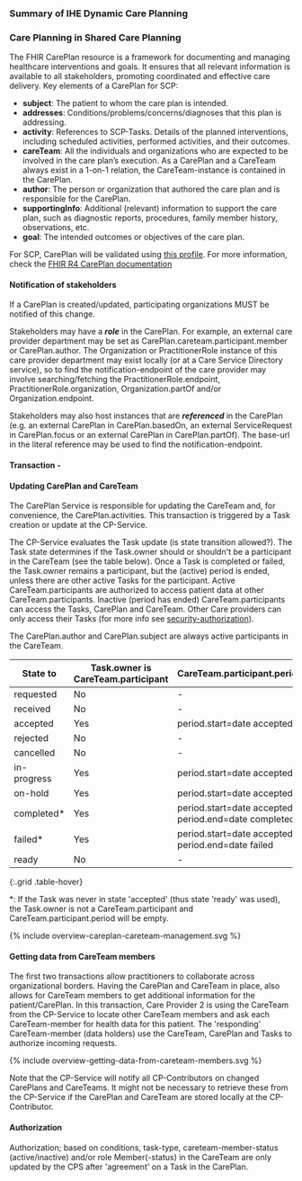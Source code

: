 ### Summary of IHE Dynamic Care Planning


### Care Planning in Shared Care Planning


The FHIR CarePlan resource is a framework for documenting and managing healthcare interventions and goals. It ensures that all relevant information is available to all stakeholders, promoting coordinated and effective care delivery. Key elements of a CarePlan for SCP:
- **subject**: The patient to whom the care plan is intended.
- **addresses**: Conditions/problems/concerns/diagnoses that this plan is addressing.
- **activity**: References to SCP-Tasks. Details of the planned interventions, including scheduled activities, performed activities, and their outcomes.
- **careTeam**: All the individuals and organizations who are expected to be involved in the care plan’s execution. As a CarePlan and a CareTeam always exist in a 1-on-1 relation, the CareTeam-instance is contained in the CarePlan.
- **author**: The person or organization that authored the care plan and is responsible for the CarePlan.
- **supportingInfo**: Additional (relevant) information to support the care plan, such as diagnostic reports, procedures, family member history, observations, etc.
- **goal**: The intended outcomes or objectives of the care plan. 

For SCP, CarePlan will be validated using [this profile](TODO). For more information, check the [FHIR R4 CarePlan documentation](https://hl7.org/fhir/R4/careplan.html)


#### Notification of stakeholders
If a CarePlan is created/updated, participating organizations MUST be notified of this change. 

Stakeholders may have a ***role*** in the CarePlan. For example, an external care provider department may be set as CarePlan.careteam.participant.member or CarePlan.author. The Organization or PractitionerRole instance of this care provider department may exist locally (or at a Care Service Directory service), so to find the notification-endpoint of the care provider may involve searching/fetching the PractitionerRole.endpoint, PractitionerRole.organization, Organization.partOf and/or Organization.endpoint.

Stakeholders may also host instances that are ***referenced*** in the CarePlan (e.g. an external CarePlan in CarePlan.basedOn, an external ServiceRequest in CarePlan.focus or an external CarePlan in CarePlan.partOf). The base-url in the literal reference may be used to find the notification-endpoint.



#### Transaction - 

#### Updating CarePlan and CareTeam
The CarePlan Service is responsible for updating the CareTeam and, for convenience, the CarePlan.activities. This transaction is triggered by a Task creation or update at the CP-Service. 

The CP-Service evaluates the Task update (is state transition allowed?). The Task state determines if the Task.owner should or shouldn't be a participant in the CareTeam (see the table below). Once a Task is completed or failed, the Task.owner remains a participant, but the (active) period is ended, unless there are other active Tasks for the participant. Active CareTeam.participants are authorized to access patient data at other CareTeam.participants. Inactive (period has ended) CareTeam.participants can access the Tasks, CarePlan and CareTeam. Other Care providers can only access their Tasks (for more info see [security-authorization](authorization.html)).  

The CarePlan.author and CarePlan.subject are always active participants in the CareTeam.

|State to|Task.owner is <br>CareTeam.participant|CareTeam.participant.period|
|-|-|-|
|requested|No|-|
|received|No|-|
|accepted|Yes|period.start=date accepted|
|rejected|No|-|
|cancelled|No|-|
|in-progress|Yes|period.start=date accepted|
|on-hold|Yes|period.start=date accepted|
|completed*|Yes|period.start=date accepted<br>period.end=date completed|
|failed*|Yes|period.start=date accepted<br>period.end=date failed|
|ready|No|-|
{:.grid .table-hover}

*: If the Task was never in state 'accepted' (thus state 'ready' was used), the Task.owner is not a CareTeam.participant and CareTeam.participant.period will be empty.

 

<div>
{% include overview-careplan-careteam-management.svg %}
</div>


#### Getting data from CareTeam members

The first two transactions allow practitioners to collaborate across organizational borders. Having the CarePlan and CareTeam in place, also allows for CareTeam members to get additional information for the patient/CarePlan. In this transaction, Care Provider 2 is using the CareTeam from the CP-Service to locate other CareTeam members and ask each CareTeam-member for health data for this patient.
The 'responding' CareTeam-member (data holders) use the CareTeam, CarePlan and Tasks to authorize incoming requests.

<div>
{% include overview-getting-data-from-careteam-members.svg %}
</div>

Note that the CP-Service will notify all CP-Contributors on changed CarePlans and CareTeams. It might not be necessary to retrieve these from the CP-Service if the CarePlan and CareTeam are stored locally at the CP-Contributor.


#### Authorization
Authorization; based on conditions, task-type, careteam-member-status (active/inactive) and/or role
Member(-status) in the CareTeam are only updated by the CPS after 'agreement' on a Task in the CarePlan. 